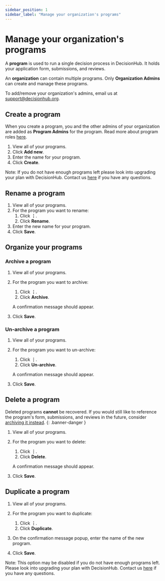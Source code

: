 ```yaml
---
sidebar_position: 1
sidebar_label: "Manage your organization's programs"
---
```


# Manage your organization's programs

A **program** is used to run a single decision process in DecisionHub. It holds your application form, submissions, and reviews.

An **organization** can contain multiple programs. Only **Organization Admins** can create and manage these programs.

To add/remove your organization's admins, email us at support@decisionhub.org.

## Create a program

When you create a program, you and the other admins of your organization are added as **Program Admins** for the program. Read more about program roles [here](User%20Management/user-roles).

1. View all of your programs.
2. Click **Add new**.
3. Enter the name for your program.
4. Click **Create**.

Note: If you do not have enough programs left please look into upgrading your plan with DecisionHub. Contact us [here](mailto:support@decisionhub.org) if you have any questions.

## Rename a program

1. View all of your programs.
2. For the program you want to rename:
   1. Click **⋮**.
   2. Click **Rename**.
3. Enter the new name for your program.
4. Click **Save**.

## Organize your programs

<!-- TODO: Explain the effects on the program's members -->

### Archive a program

1. View all of your programs.
2. For the program you want to archive:

   1. Click **⋮**.
   2. Click **Archive**.

   A confirmation message should appear.

3. Click **Save**.

### Un-archive a program

1. View all of your programs.
2. For the program you want to un-archive:

   1. Click **⋮**.
   2. Click **Un-archive**.

   A confirmation message should appear.

3. Click **Save**.

## Delete a program

Deleted programs **cannot** be recovered. If you would still like to reference the program's form, submissions, and reviews in the future, consider [archiving it instead](#archive-a-program).
{: .banner-danger }

1. View all of your programs.
2. For the program you want to delete:

   1. Click **⋮**.
   2. Click **Delete**.

   A confirmation message should appear.

3. Click **Save**.

## Duplicate a program

1. View all of your programs.
2. For the program you want to duplicate:

   1. Click **⋮**.
   2. Click **Duplicate**.

3. On the confirmation message popup, enter the name of the new program.
4. Click **Save**.

Note: This option may be disabled if you do not have enough programs left. Please look into upgrading your plan with DecisionHub. Contact us [here](mailto:support@decisionhub.org) if you have any questions.

